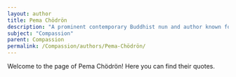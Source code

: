 ```yaml
---
layout: author
title: Pema Chödrön
description: "A prominent contemporary Buddhist nun and author known for her teachings on compassion and the ability to embrace suffering."
subject: "Compassion"
parent: Compassion
permalink: /Compassion/authors/Pema-Chödrön/
---
```


Welcome to the page of Pema Chödrön! Here you can find their quotes.

